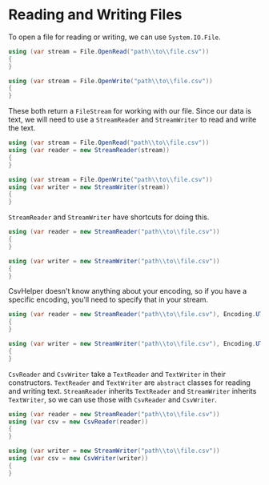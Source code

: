 # Reading and Writing Files

To open a file for reading or writing, we can use `System.IO.File`.

```cs
using (var stream = File.OpenRead("path\\to\\file.csv"))
{
}

using (var stream = File.OpenWrite("path\\to\\file.csv"))
{	
}
```

These both return a `FileStream` for working with our file. Since our data is text, we will need to use a `StreamReader` and `StreamWriter` to read and write the text.

```cs
using (var stream = File.OpenRead("path\\to\\file.csv"))
using (var reader = new StreamReader(stream))
{
}

using (var stream = File.OpenWrite("path\\to\\file.csv"))
using (var writer = new StreamWriter(stream))
{	
}
```

`StreamReader` and `StreamWriter` have shortcuts for doing this.

```cs
using (var reader = new StreamReader("path\\to\\file.csv"))
{
}

using (var writer = new StreamWriter("path\\to\\file.csv"))
{	
}
```

CsvHelper doesn't know anything about your encoding, so if you have a specific encoding, you'll need to specify that in your stream.

```cs
using (var reader = new StreamReader("path\\to\\file.csv"), Encoding.UTF8)
{
}

using (var writer = new StreamWriter("path\\to\\file.csv"), Encoding.UTF8)
{	
}
```

`CsvReader` and `CsvWriter` take a `TextReader` and `TextWriter` in their constructors. `TextReader` and `TextWriter` are `abstract` classes for reading and writing text. `StreamReader` inherits `TextReader` and `StreamWriter` inherits `TextWriter`, so we can use those with `CsvReader` and `CsvWriter`.

```cs
using (var reader = new StreamReader("path\\to\\file.csv"))
using (var csv = new CsvReader(reader))
{
}

using (var writer = new StreamWriter("path\\to\\file.csv"))
using (var csv = new CsvWriter(writer))
{	
}
```
